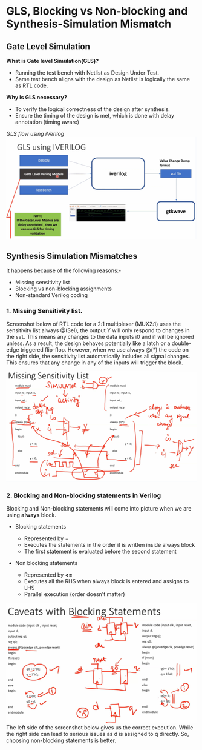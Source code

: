 # GLS, Blocking vs Non-blocking and Synthesis-Simulation Mismatch

## Gate Level Simulation

**What is Gate level Simulation(GLS)?**
  * Running the test bench with Netlist as Design Under Test.
  * Same test bench aligns with the design as Netlist is logically the same as RTL code.

**Why is GLS necessary?**
  * To verify the logical correctness of the design after synthesis.
  * Ensure the timing of the design is met, which is done with delay annotation (timing aware)

*GLS flow using iVerilog*
![flow](https://github.com/Dhruvid98/SFAL-VSD-SoC-Design/blob/main/Day%204/Images/GLS%20flow/GLS_flow.png)  

## Synthesis Simulation Mismatches

It happens because of the following reasons:-
* Missing sensitivity list
* Blocking vs non-blocking assignments
* Non-standard Verilog coding

### 1. Missing Sensitivity list. 

Screenshot below of RTL code for a 2:1 multiplexer (MUX2:1) uses the sensitivity list always @(Sel), the output Y will only respond to changes in the `sel`. This means any changes to the data inputs i0 and i1 will be ignored unless. As a result, the design behaves potentially like a latch or a double-edge triggered flip-flop. However, when we use always @(*) the code on the right side, the sensitivity list automatically includes all signal changes. This ensures that any change in any of the inputs will trigger the block.  

![logic](https://github.com/Dhruvid98/SFAL-VSD-SoC-Design/blob/main/Day%204/Images/Missing%20sensitivity%20list/logic.png)  

### 2. Blocking and Non-blocking statements in Verilog 

Blocking and Non-blocking statements will come into picture when we are using **always** block. 

* Blocking statements 
   - Represented by **=**
   - Executes the statements in the order it is written inside always block
   - The first statement is evaluated before the second statement

 * Non blocking statements
   - Represented by **<=**
   - Executes all the RHS when always block is entered and assigns to LHS
   - Parallel execution (order doesn't matter)

  ![blocking issue](https://github.com/Dhruvid98/SFAL-VSD-SoC-Design/blob/main/Day%204/Images/Blocking/Logic.png)  
  The left side of the screenshot below gives us the correct execution. While the right side can lead to serious issues as d is assigned to q directly. So, choosing non-blocking statements is better.
